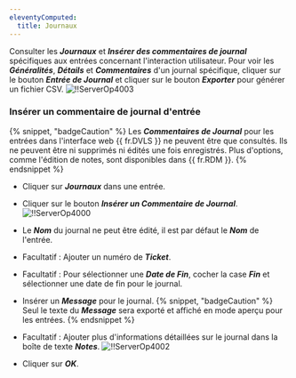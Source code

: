 ```yaml
---
eleventyComputed:
  title: Journaux
---
```

Consulter les ***Journaux*** et ***Insérer des commentaires de journal*** spécifiques aux entrées concernant l'interaction utilisateur. Pour voir les ***Généralités***, ***Détails*** et ***Commentaires*** d'un journal spécifique, cliquer sur le bouton ***Entrée de Journal*** et cliquer sur le bouton ***Exporter*** pour générer un fichier CSV.
![!!ServerOp4003](https://cdnweb.devolutions.net/docs/docs_en_server_ServerOp4003.png)
### Insérer un commentaire de journal d'entrée
{% snippet, "badgeCaution" %}
Les ***Commentaires de Journal*** pour les entrées dans l'interface web {{ fr.DVLS }} ne peuvent être que consultés. Ils ne peuvent être ni supprimés ni édités une fois enregistrés. Plus d'options, comme l'édition de notes, sont disponibles dans {{ fr.RDM }}.
{% endsnippet %}

- Cliquer sur ***Journaux*** dans une entrée.
- Cliquer sur le bouton ***Insérer un Commentaire de Journal***.
![!!ServerOp4000](https://cdnweb.devolutions.net/docs/docs_en_server_ServerOp4000.png)
- Le ***Nom*** du journal ne peut être édité, il est par défaut le ***Nom*** de l'entrée.
- Facultatif : Ajouter un numéro de ***Ticket***.
- Facultatif : Pour sélectionner une ***Date de Fin***, cocher la case ***Fin*** et sélectionner une date de fin pour le journal.
- Insérer un ***Message*** pour le journal.
{% snippet, "badgeCaution" %}
Seul le texte du ***Message*** sera exporté et affiché en mode aperçu pour les entrées.
{% endsnippet %}

- Facultatif : Ajouter plus d'informations détaillées sur le journal dans la boîte de texte ***Notes***.
![!!ServerOp4002](https://cdnweb.devolutions.net/docs/docs_en_server_ServerOp4002.png)
- Cliquer sur ***OK***.
